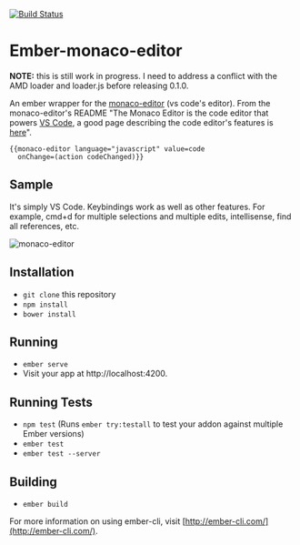 [![Build Status](https://travis-ci.org/MiguelMadero/ember-monaco-editor.svg?branch=master)](https://travis-ci.org/MiguelMadero/ember-monaco-editor)

# Ember-monaco-editor

**NOTE:** this is still work in progress. I need to address a conflict with the AMD loader and loader.js before releasing 0.1.0.

An ember wrapper for the [monaco-editor](https://github.com/Microsoft/monaco-editor) (vs code's editor). From the monaco-editor's README "The Monaco Editor is the code editor that powers [VS Code](https://github.com/Microsoft/vscode), a good page describing the code editor's features is [here](https://code.visualstudio.com/docs/editor/editingevolved)".

```
{{monaco-editor language="javascript" value=code
  onChange=(action codeChanged)}}
```

## Sample

It's simply VS Code. Keybindings work as well as other features. For example, cmd+d for multiple selections and multiple edits, intellisense, find all references, etc. 

![monaco-editor](https://cloud.githubusercontent.com/assets/47388/17669451/8a849b98-62c2-11e6-9915-5bcbb4b5f11e.gif)

## Installation

* `git clone` this repository
* `npm install`
* `bower install`

## Running

* `ember serve`
* Visit your app at http://localhost:4200.

## Running Tests

* `npm test` (Runs `ember try:testall` to test your addon against multiple Ember versions)
* `ember test`
* `ember test --server`

## Building

* `ember build`

For more information on using ember-cli, visit [http://ember-cli.com/](http://ember-cli.com/).
